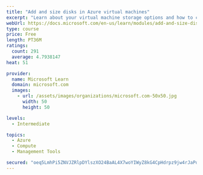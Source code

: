 ```yaml
---
title: "Add and size disks in Azure virtual machines"
excerpt: "Learn about your virtual machine storage options and how to choose between standard and premium, managed and unmanaged disks for your Azure virtual machine."
webUrl: https://docs.microsoft.com/en-us/learn/modules/add-and-size-disks-in-azure-virtual-machines/
type: course
price: Free
length: PT36M
ratings:
  count: 291
  average: 4.7938147
heat: 51

provider:
  name: Microsoft Learn
  domain: microsoft.com
  images:
    - url: /assets/images/organizations/microsoft.com-50x50.jpg
      width: 50
      height: 50

levels:
  - Intermediate

topics:
  - Azure
  - Compute
  - Management Tools

secured: "oeq5LmhPi5ZNVJZRlpDYlszXO24BaAL4X7woYIWyZ8kG4CpHdrpz9jw4rJaPdlwPxHuMi56fA3l6AfOA7cP90C1eDTYO9U23PKBxAml15XQH4oC7qWI9mPA4nFkcgHMzUBw4AKE/gxn3JcNXAGK7j25rptLN7MsZQxyKP8TnBQAZsi8eJbm3sAOkZOwY3kZk5FpAxgs9oxqkdSL6Q2URvJly6L67TcujdcpWfOc7wvsCcfZ39yCn+tHw8BIGRZUNGuO094qi7s/LY3G/m1XSdkbIj/tUvZbkIO/lyqTHvkcrHDt9RfQFExXBU+0Z+CAHCsUewWegqbzzr7TVhIdcmObAkIeHootKUSN0oj3hhOxcjQDW35YTTYUD32HoDftuas3b7ZHZalhabzT6jMQYYwCbRvvR7EfeEza371uLL7I=;Wz6wW1sJhEYH7kREtqSIdQ=="
---
```


